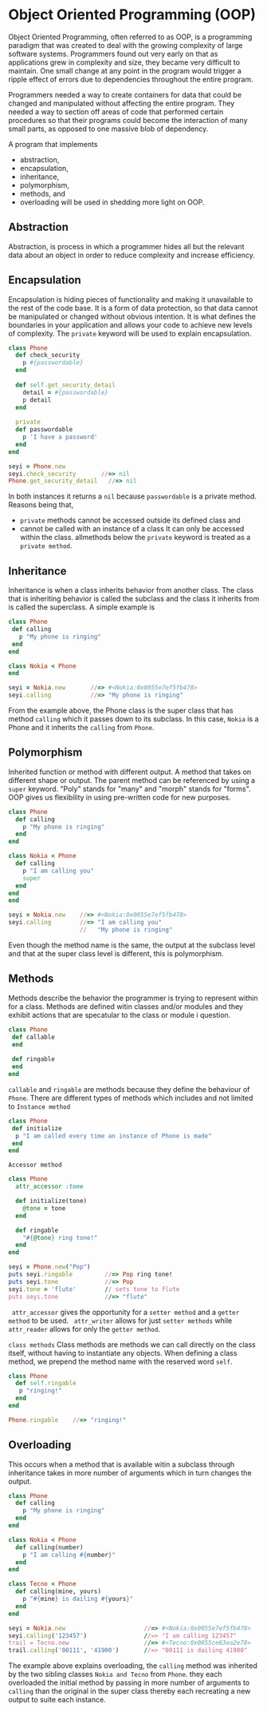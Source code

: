 # Object Oriented Programming (OOP)

Object Oriented Programming, often referred to as OOP, is a programming paradigm that was created to deal with the growing complexity of large software systems. Programmers found out very early on that as applications grew in complexity and size, they became very difficult to maintain. One small change at any point in the program would trigger a ripple effect of errors due to dependencies throughout the entire program.

Programmers needed a way to create containers for data that could be changed and manipulated without affecting the entire program. They needed a way to section off areas of code that performed certain procedures so that their programs could become the interaction of many small parts, as opposed to one massive blob of dependency.

A program that implements 
- abstraction, 
- encapsulation, 
- inheritance, 
- polymorphism, 
- methods, and 
- overloading
will be used in shedding more light on OOP. 

## Abstraction
Abstraction, is process in which a programmer hides all but the relevant data about an object in order to reduce complexity and increase efficiency.

## Encapsulation 
Encapsulation is hiding pieces of functionality and making it unavailable to the rest of the code base. It is a form of data protection, so that data cannot be manipulated or changed without obvious intention. It is what defines the boundaries in your application and allows your code to achieve new levels of complexity. The `private` keyword will be used to explain encapsulation.

``` ruby
class Phone
  def check_security
    p #{passwordable}
  end
  
  def self.get_security_detail
    detail = #{passwordable}
    p detail
  end
  
  private
  def passwordable
    p 'I have a password'
  end
end

seyi = Phone.new
seyi.check_security       //=> nil
Phone.get_security_detail   //=> nil
```
In both instances it returns a `nil` because `passwordable` is a private method. Reasons being that,
- `private` methods cannot be accessed outside its defined class and
-  cannot be called with an instance of a class
It can only be accessed within the class. 
allmethods below the `private` keyword is treated as a `private method`.

## Inheritance
 Inheritance is when a class inherits behavior from another class. The class that is inheriting behavior is called the subclass and the class it inherits from is called the superclass. A simple example is 
 ``` ruby
class Phone
  def calling
    p "My phone is ringing"
  end
end 

class Nokia < Phone
end 

seyi = Nokia.new       //=> #<Nokia:0x0055e7ef5fb478>
seyi.calling           //=> "My phone is ringing"
```

From the example above, the Phone class is the super class that has method `calling` which it passes down to its subclass. In this case, `Nokia` is a Phone and it inherits the `calling` from `Phone`.

## Polymorphism
Inherited function or method with different output. A method that takes on different shape or output. The parent method can be referenced by using a `super` keyword. "Poly" stands for "many" and "morph" stands for "forms". OOP gives us flexibility in using pre-written code for new purposes.
``` ruby
class Phone
  def calling
    p "My phone is ringing"
  end
end 

class Nokia < Phone
  def calling
    p "I am calling you"
    super
  end
end 
end

seyi = Nokia.new    //=> #<Nokia:0x0055e7ef5fb478>
seyi.calling        //=> "I am calling you"
                    //   "My phone is ringing"
```
Even though the method name is the same, the output at the subclass level and that at the super class level is different, this is polymorphism.

## Methods
Methods describe the behavior the programmer is trying to represent within for a class. Methods are defined witin classes and/or modules and they exhibit actions that are specatular to the class or module i question.

``` ruby
class Phone
 def callable
 end
 
 def ringable
 end
end
```
`callable` and `ringable` are methods because they define the behaviour of `Phone`.
There are different types of methods which includes and not limited to
`Instance method `
``` ruby
class Phone
 def initialize
  p "I am called every time an instance of Phone is made"
 end
end
```
`Accessor method`
``` ruby
class Phone
  attr_accessor :tone

  def initialize(tone)
    @tone = tone
  end

  def ringable
    "#{@tone} ring tone!"
  end
end

seyi = Phone.new("Pop")
puts seyi.ringable         //=> Pop ring tone!
puts seyi.tone             //=> Pop
seyi.tone = 'flute'        // sets tone to flute
puts seyi.tone             //=> "flute"
```
` attr_accessor` gives the opportunity for a `setter method` and a `getter method` to be used. ` attr_writer` allows for just `setter methods` while ` attr_reader` allows for only the `getter method`.

`class methods`
Class methods are methods we can call directly on the class itself, without having to instantiate any objects. When defining a class method, we prepend the method name with the reserved word `self`.
``` ruby
class Phone
  def self.ringable
   p "ringing!"
  end
end

Phone.ringable    //=> "ringing!"
```

## Overloading
This occurs when a method that is available witin a subclass through inheritance takes in more number of arguments which in turn changes the output.
``` ruby
class Phone
  def calling
    p "My phone is ringing"
  end
end 

class Nokia < Phone
  def calling(number)
    p "I am calling #{number}"
  end
end 

class Tecno < Phone
  def calling(mine, yours)
    p "#{mine} is dailing #{yours}"
  end
end

seyi = Nokia.new                      //=> #<Nokia:0x0055e7ef5fb478>
seyi.calling('123457')                //=> "I am calling 123457"
trail = Tecno.new                     //=> #<Tecno:0x0055ce63ea2e78>
trail.calling('00111', '41900')       //=> "00111 is dailing 41900"
```
The example above explains overloading, the `calling` method was inherited by the two sibling classes `Nokia and Tecno` from `Phone`. they each overloaded the initial method by passing in more number of arguments to `calling` than the original in the super class thereby each recreating a new output to suite each instance.

